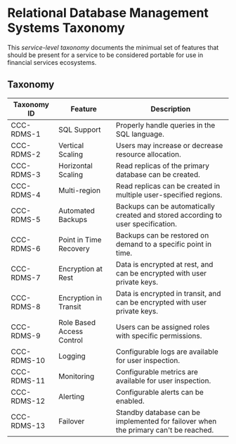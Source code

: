 # Relational Database Management Systems Taxonomy

This _service-level taxonomy_ documents the minimual set of features
that should be present for a service to be considered portable for
use in financial services ecosystems.

## Taxonomy

| Taxonomy ID | Feature | Description |
| ----------- | ------- | ----------- |
| CCC-RDMS-1  | SQL Support | Properly handle queries in the SQL language. |
| CCC-RDMS-2  | Vertical Scaling | Users may increase or decrease resource allocation. |
| CCC-RDMS-3  | Horizontal Scaling | Read replicas of the primary database can be created. |
| CCC-RDMS-4  | Multi-region | Read replicas can be created in multiple user-specified regions. |
| CCC-RDMS-5  | Automated Backups | Backups can be automatically created and stored according to user specification. |
| CCC-RDMS-6  | Point in Time Recovery | Backups can be restored on demand to a specific point in time. |
| CCC-RDMS-7  | Encryption at Rest | Data is encrypted at rest, and can be encrypted with user private keys. |
| CCC-RDMS-8  | Encryption in Transit | Data is encrypted in transit, and can be encrypted with user private keys. |
| CCC-RDMS-9  | Role Based Access Control | Users can be assigned roles with specific permissions. |
| CCC-RDMS-10  | Logging | Configurable logs are available for user inspection. |
| CCC-RDMS-11 | Monitoring | Configurable metrics are available for user inspection. |
| CCC-RDMS-12 | Alerting | Configurable alerts can be enabled. |
| CCC-RDMS-13 | Failover | Standby database can be implemented for failover when the primary can't be reached. |
